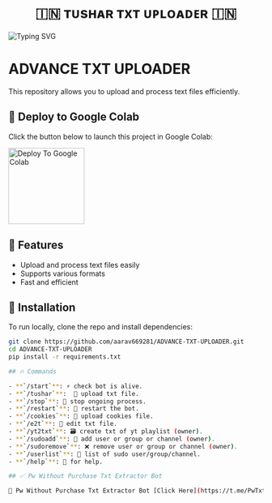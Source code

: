 <h1 align="center">
  🇮🇳 ᴛᴜsʜᴀʀ ᴛxᴛ ᴜᴘʟᴏᴀᴅᴇʀ 🇮🇳
</h1>

![Typing SVG](https://readme-typing-svg.herokuapp.com/?lines=Welcome+To+Txt+Uploader+Bot+!)

# ADVANCE TXT UPLOADER

This repository allows you to upload and process text files efficiently.

## 🚀 Deploy to Google Colab  
Click the button below to launch this project in Google Colab:  

<a href="https://colab.research.google.com/github/aarav669281/ADVANCE-TXT-UPLOADER/blob/main/readm.py" target="_blank">
  <img src="https://colab.research.google.com/assets/colab-badge.svg" alt="Deploy To Google Colab" style="width:150px;"/>
</a>

## 📌 Features
- Upload and process text files easily
- Supports various formats
- Fast and efficient

## 🔧 Installation
To run locally, clone the repo and install dependencies:
```bash
git clone https://github.com/aarav669281/ADVANCE-TXT-UPLOADER.git
cd ADVANCE-TXT-UPLOADER
pip install -r requirements.txt

## 🔥 Commands

- **`/start`**: ⚡ check bot is alive.
- **`/tushar`**:  📁 upload txt file.
- **`/stop`**: 🛑 stop ongoing process.
- **`/restart`**: 🔮 restart the bot.
- **`/cookies`**: 🍪 upload cookies file.
- **`/e2t`**: 📝 edit txt file.
- **`/yt2txt`**: 🗃️ create txt of yt playlist (owner).
- **`/sudoadd`**: 🎊 add user or group or channel (owner).
- **`/sudoremove`**: ❌ remove user or group or channel (owner).
- **`/userlist`**: 📜 list of sudo user/group/channel.
- **`/help`**: 🎉 for help.

## ✅ Pw Without Purchase Txt Extractor Bot

🥳 Pw Without Purchase Txt Extractor Bot [Click Here](https://t.me/PwTxtExtractorBot)
 
